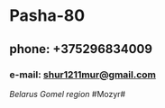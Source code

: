 # Pasha-80
## phone: +375296834009
### e-mail: shur1211mur@gmail.com
_Belarus_
_Gomel region_
#Mozyr#
